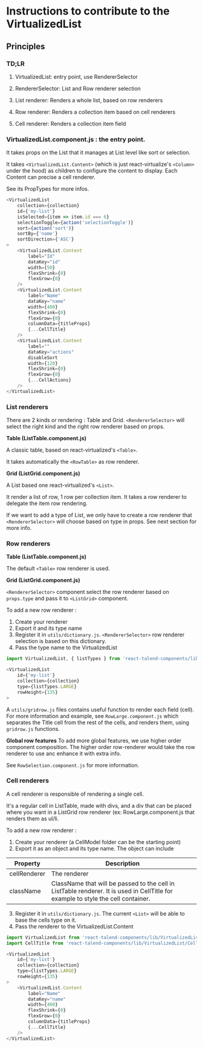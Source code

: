 # Instructions to contribute to the VirtualizedList

## Principles

### TD;LR

1. VirtualizedList: entry point, use RendererSelector

2. RendererSelector: List and Row renderer selection

3. List renderer: Renders a whole list, based on row renderers

4. Row renderer: Renders a collection item based on cell renderers

5. Cell renderer: Renders a collection item field


### VirtualizedList.component.js : the entry point.

It takes props on the List that it manages at List level like sort or selection.

It takes `<VirtualizedList.Content>` (which is just react-virtualize's `<Column>` under the hood) as children to configure the content to display.
Each Content can precise a cell renderer.

See its PropTypes for more infos.

```javascript
<VirtualizedList
    collection={collection}
    id={'my-list'}
    isSelected={item => item.id === 6}
    selectionToggle={action('selectionToggle')}
    sort={action('sort')}
    sortBy={'name'}
    sortDirection={'ASC'}
>
    <VirtualizedList.Content
        label="Id"
        dataKey="id"
        width={50}
        flexShrink={0}
        flexGrow={0}
    />
    <VirtualizedList.Content
        label="Name"
        dataKey="name"
        width={400}
        flexShrink={0}
        flexGrow={0}
        columnData={titleProps}
        {...CellTitle}
    />
    <VirtualizedList.Content
        label=""
        dataKey="actions"
        disableSort
        width={120}
        flexShrink={0}
        flexGrow={0}
        {...CellActions}
    />
</VirtualizedList>
```

### List renderers

There are 2 kinds or rendering : Table and Grid.
`<RendererSelector>` will select the right kind and the right row renderer based on props.

**Table (ListTable.component.js)**

A classic table, based on react-virtualized's `<Table>`.

It takes automatically the `<RowTable>` as row renderer.

**Grid (ListGrid.component.js)**

A List based one react-virtualized's `<List>`.

It render a list of row, 1 row per collection item.
It takes a row renderer to delegate the item row rendering.

If we want to add a type of List, we only have to create a row renderer that `<RendererSelector>` will choose based on type in props. See next section for more info.

### Row renderers

**Table (ListTable.component.js)**

The default `<Table>` row renderer is used.

**Grid (ListGrid.component.js)**

`<RendererSelector>` component select the row renderer based on `props.type` and pass it to `<ListGrid>` component.

To add a new row renderer :

1. Create your renderer
2. Export it and its type name
3. Register it in `utils/dictionary.js`. `<RendererSelector>` row renderer selection is based on this dictionary.
4. Pass the type name to the VirtualizedList
```javascript
import VirtualizedList, { listTypes } from 'react-talend-components/lib/VirtualizedList';

<VirtualizedList
    id={'my-list'}
    collection={collection}
    type={listTypes.LARGE}
    rowHeight={135}
>
```

A `utils/gridrow.js` files contains useful function to render each field (cell).
For more information and example, see `RowLarge.component.js` which separates the Title cell from the rest of the cells, and renders them, using `gridrow.js` functions.

**Global row features**
To add more global features, we use higher order component composition.
The higher order row-renderer would take the row renderer to use anc enhance it with extra info.

See `RowSelection.component.js` for more information.

### Cell renderers

A cell renderer is responsible of rendering a single cell.

It's a regular cell in ListTable, made with divs, and a div that can be placed where you want in a ListGrid row renderer (ex: RowLarge.component.js that renders them as ul/li.


To add a new row renderer :

1. Create your renderer (a CellModel folder can be the starting point)
2. Export it as an object and its type name. The object can include

| Property | Description |
|---|---|
| cellRenderer | The renderer |
| className | ClassName that will be passed to the cell in ListTable renderer. It is used in CellTitle for example to style the cell container. |

3. Register it in `utils/dictionary.js`. The current `<List>` will be able to base the cells type on it.
4. Pass the renderer to the VirtualizedList.Content
```javascript
import VirtualizedList from 'react-talend-components/lib/VirtualizedList';
import CellTitle from 'react-talend-components/lib/VirtualizedList/CellTitle'; // cell renderer for title

<VirtualizedList
    id={'my-list'}
    collection={collection}
    type={listTypes.LARGE}
    rowHeight={135}
>
    <VirtualizedList.Content
        label="Name"
        dataKey="name"
        width={400}
        flexShrink={0}
        flexGrow={0}
        columnData={titleProps}
        {...CellTitle}
    />
</VirtualizedList>
```
